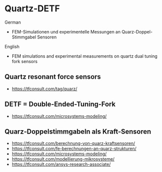 # Quartz-DETF
German
- FEM-Simulationen und experimentelle Messungen an Quarz-Doppel-Stimmgabel Sensoren
  
English
- FEM simulations and experimental measurements on quartz dual tuning fork sensors

## Quartz resonant force sensors
- https://tfconsult.com/tag/quarz/

## DETF = Double-Ended-Tuning-Fork
- https://tfconsult.com/microsystems-modeling/

## Quarz-Doppelstimmgabeln als Kraft-Sensoren 
- https://tfconsult.com/berechnung-von-quarz-kraftsensoren/
- https://tfconsult.com/fe-berechnungen-an-quarz-strukturen/
- https://tfconsult.com/microsystems-modeling/
- https://tfconsult.com/modellierung-mikrosysteme/
- https://tfconsult.com/ansys-research-associate/
